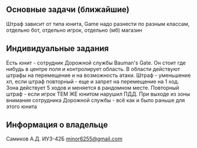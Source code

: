 ## Основные задачи (ближайшие)
Штраф зависит от типа юнита, Game надо разнести по разным классам, отдельно бот, отдельно игрок, отдельно (мб) магазин

## Индивидуальные задания 
Есть юнит - сотрудник Дорожной службы Bauman's Gate. Он стоит где нибудь в центре поля и контролирует область. В области действуют штрафы на перемещение и на возможность атаки. Штраф - уменьшение хп, если штраф повторный - еще и запрет на перемещение на 1 ход. Зона действует 5 ходов и меняется в рандомном месте. Повторный штраф - если игрок ТЕМ ЖЕ юнитом нарушил ПДД. При выходе из зоны внимания сотрудника Дорожной службы - всё как и было раньше для этого юнита

## Информация о владельце 
Самиков А.Д. ИУ3-42Б minor6255@gmail.com
